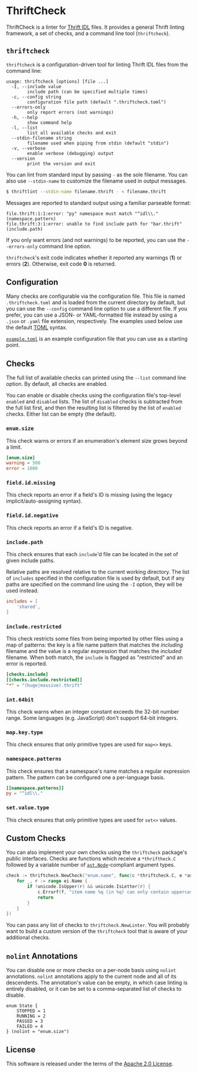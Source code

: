 # ThriftCheck

ThriftCheck is a linter for [Thrift IDL](https://thrift.apache.org/docs/idl)
files. It provides a general Thrift linting framework, a set of checks, and a
command line tool (`thriftcheck`).

## `thriftcheck`

`thriftcheck` is a configuration-driven tool for linting Thrift IDL files from
the command line:

```
usage: thriftcheck [options] [file ...]
  -I, --include value
    	include path (can be specified multiple times)
  -c, --config string
    	configuration file path (default ".thriftcheck.toml")
  --errors-only
    	only report errors (not warnings)
  -h, --help
    	show command help
  -l, --list
    	list all available checks and exit
  --stdin-filename string
    	filename used when piping from stdin (default "stdin")
  -v, --verbose
    	enable verbose (debugging) output
  --version
    	print the version and exit
```

You can lint from standard input by passing `-` as the sole filename. You can
also use `--stdin-name` to customize the filename used in output messages.

```sh
$ thriftlint --stdin-name filename.thrift - < filename.thrift
```

Messages are reported to standard output using a familiar parseable format:

```
file.thrift:1:1:error: "py" namespace must match "^idl\\." (namespace.pattern)
file.thrift:3:1:error: unable to find include path for "bar.thrift" (include.path)
```

If you only want errors (and not warnings) to be reported, you can use the
`--errors-only` command line option.

`thriftcheck`'s exit code indicates whether it reported any warnings (**1**)
or errors (**2**). Otherwise, exit code **0** is returned.

## Configuration

Many checks are configurable via the configuration file. This file is named
`.thriftcheck.toml` and is loaded from the current directory by default, but
you can use the `--config` command line option to use a different file. If you
prefer, you can use a JSON- or YAML-formatted file instead by using a `.json`
or `.yaml` file extension, respectively. The examples used below use the
default [TOML](https://toml.io/) syntax.

[`example.toml`](cmd/example.toml) is an example configuration file that you
can use as a starting point.

## Checks

The full list of available checks can printed using the `--list` command line
option. By default, all checks are enabled.

You can enable or disable checks using the configuration file's top-level
`enabled` and `disabled` lists. The list of `disabled` checks is subtracted
from the full list first, and then the resulting list is filtered by the list
of `enabled` checks. Either list can be empty (the default).

### `enum.size`

This check warns or errors if an enumeration's element size grows beyond a
limit.

```toml
[enum.size]
warning = 500
error = 1000
```

### `field.id.missing`

This check reports an error if a field's ID is missing (using the legacy
implicit/auto-assigning syntax).

### `field.id.negative`

This check reports an error if a field's ID is negative.

### `include.path`

This check ensures that each `include`'d file can be located in the set of
given include paths.

Relative paths are resolved relative to the current working directory. The
list of `includes` specified in the configuration file is used by default,
but if any paths are specified on the command line using the `-I` option,
they will be used instead.

```toml
includes = [
    'shared',
]
```

### `include.restricted`

This check restricts some files from being imported by other files using a
map of patterns: the key is a file name pattern that matches the *including*
filename and the value is a regular expression that matches the *included*
filename. When both match, the `include` is flagged as "restricted" and an
error is reported.

```toml
[checks.include]
[[checks.include.restricted]]
"*" = "(huge|massive).thrift"
```

### `int.64bit`

This check warns when an integer constant exceeds the 32-bit number range.
Some languages (e.g. JavaScript) don't support 64-bit integers.

### `map.key.type`

This check ensures that only primitive types are used for `map<>` keys.

### `namespace.patterns`

This check ensures that a namespace's name matches a regular expression
pattern. The pattern can be configured one a per-language basis.

```toml
[[namespace.patterns]]
py = "^idl\\."
```

### `set.value.type`

This check ensures that only primitive types are used for `set<>` values.

## Custom Checks

You can also implement your own checks using the `thriftcheck` package's public
interfaces. Checks are functions which receive a `*thriftheck.C` followed by a
variable number of [`ast.Node`][ast-node]-compliant argument types.

```go
check := thriftcheck.NewCheck("enum.name", func(c *thriftcheck.C, e *ast.Enum, ei *ast.EnumItem) {
	for _, r := range ei.Name {
		if !unicode.IsUpper(r) && unicode.IsLetter(r) {
			c.Errorf(f, "item name %q (in %q) can only contain uppercase letters", ei.Name, e.Name)
			return
		}
	}
})
```

You can pass any list of checks to `thriftcheck.NewLinter`. You will probably
want to build a custom version of the `thriftcheck` tool that is aware of your
additional checks.

[ast-node]: https://pkg.go.dev/go.uber.org/thriftrw/ast#Node

## `nolint` Annotations

You can disable one or more checks on a per-node basis using `nolint`
annotations. `nolint` annotations apply to the current node and all of its
descendents. The annotation's value can be empty, in which case linting is
entirely disabled, or it can be set to a comma-separated list of checks to
disable.

```thrift
enum State {
	STOPPED = 1
	RUNNING = 2
	PASSED = 3
	FAILED = 4
} (nolint = "enum.size")
```

## License

This software is released under the terms of the [Apache 2.0 License](LICENSE).
